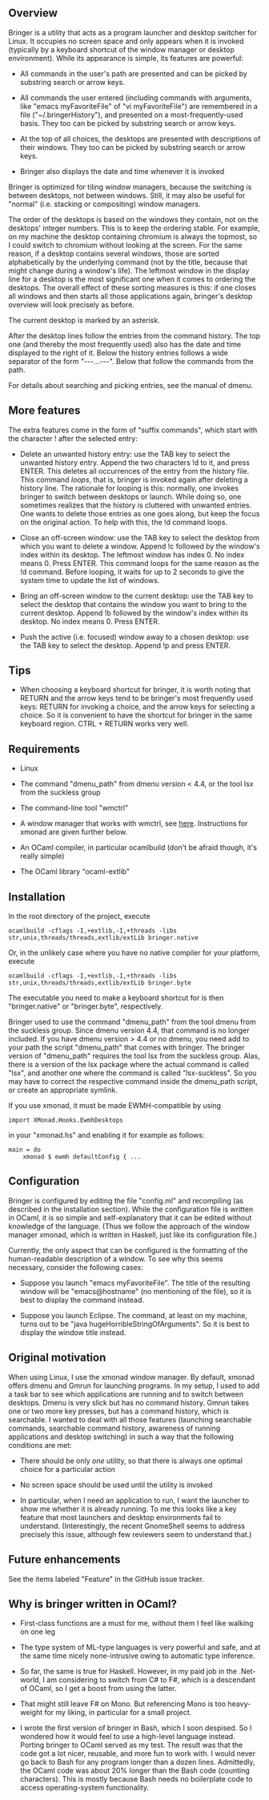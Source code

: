 Overview
--------

Bringer is a utility that acts as a program launcher and desktop
switcher for Linux. It occupies no screen space and only appears when
it is invoked (typically by a keyboard shortcut of the window manager
or desktop environment). While its appearance is simple, its features
are powerful:

* All commands in the user's path are presented and can be picked by
substring search or arrow keys.

* All commands the user entered (including commands with arguments,
like "emacs myFavoriteFile" of "vi myFavoriteFile") are remembered in
a file ("~/.bringerHistory"), and presented on a most-frequently-used
basis. They too can be picked by substring search or arrow keys.

* At the top of all choices, the desktops are presented with
descriptions of their windows. They too can be picked by substring
search or arrow keys.

* Bringer also displays the date and time whenever it is invoked

Bringer is optimized for tiling window managers, because the switching
is between desktops, not between windows. Still, it may also be useful
for "normal" (i.e. stacking or compositing) window managers.

The order of the desktops is based on the windows they contain, not on
the desktops' integer numbers. This is to keep the ordering
stable. For example, on my machine the desktop containing chromium is
always the topmost, so I could switch to chromium without looking at
the screen. For the same reason, if a desktop contains several
windows, those are sorted alphabetically by the underlying command
(not by the title, because that might change during a window's
life). The leftmost window in the display line for a desktop is the
most significant one when it comes to ordering the desktops. The
overall effect of these sorting measures is this: if one closes all
windows and then starts all those applications again, bringer's
desktop overview will look precisely as before.

The current desktop is marked by an asterisk.

After the desktop lines follow the entries from the command history.
The top one (and thereby the most frequently used) also has the date
and time displayed to the right of it. Below the history entries
follows a wide separator of the form "---...---". Below that follow
the commands from the path.

For details about searching and picking entries, see the manual of
dmenu.


More features
-------------

The extra features come in the form of "suffix commands", which start
with the character ! after the selected entry:
 
* Delete an unwanted history entry: use the TAB key to select the
unwanted history entry. Append the two characters !d to it, and press
ENTER. This deletes all occurrences of the entry from the history
file. This command *loops*, that is, bringer is invoked again after
deleting a history line. The rationale for looping is this: normally,
one invokes bringer to switch between desktops or launch. While doing
so, one sometimes realizes that the history is cluttered with unwanted
entries. One wants to delete those entries as one goes along, but keep
the focus on the original action. To help with this, the !d command
loops.

* Close an off-screen window: use the TAB key to select the desktop
from which you want to delete a window. Append !c followed by the
window's index within its desktop. The leftmost window has index 0. No
index means 0. Press ENTER. This command loops for the same reason as
the !d command. Before looping, it waits for up to 2 seconds to give the
system time to update the list of windows.

* Bring an off-screen window to the current desktop: use the TAB key
to select the desktop that contains the window you want to bring to
the current desktop. Append !b followed by the window's index within
its desktop. No index means 0. Press ENTER.

* Push the active (i.e. focused) window away to a chosen desktop: use
  the TAB key to select the desktop. Append !p and press ENTER.


Tips
----

* When choosing a keyboard shortcut for bringer, it is worth noting
that RETURN and the arrow keys tend to be bringer's most frequently
used keys: RETURN for invoking a choice, and the arrow keys for
selecting a choice. So it is convenient to have the shortcut for
bringer in the same keyboard region. CTRL + RETURN works very well.


Requirements
------------

* Linux

* The command "dmenu_path" from dmenu version < 4.4, or the tool lsx from 
the suckless group

* The command-line tool "wmctrl"

* A window manager that works with wmctrl, see
  [here](http://tomas.styblo.name/wmctrl/). Instructions for xmonad are 
  given further below.

* An OCaml compiler, in particular ocamlbuild (don't be afraid though,
  it's really simple)

* The OCaml library "ocaml-extlib"


Installation
------------

In the root directory of the project, execute

    ocamlbuild -cflags -I,+extlib,-I,+threads -libs str,unix,threads/threads,extlib/extLib bringer.native

Or, in the unlikely case where you have no native compiler for your
platform, execute

    ocamlbuild -cflags -I,+extlib,-I,+threads -libs str,unix,threads/threads,extlib/extLib bringer.byte

The executable you need to make a keyboard shortcut for is then
"bringer.native" or "bringer.byte", respectively.

Bringer used to use the command "dmenu_path" from the tool dmenu from the
suckless group. Since dmenu version 4.4, that command is no longer included. 
If you have dmenu version > 4.4 or no dmenu, you need add to your path the 
script "dmenu_path" that comes with bringer. The bringer version of "dmenu_path"
requires the tool lsx from the suckless group. Alas, there is a version of the 
lsx package where the actual command is called "lsx",
and another one where the command is called "lsx-suckless". So you may have to
correct the respective command inside the dmenu_path script, or create an
appropriate symlink.

If you use xmonad, it must be made EWMH-compatible by using

    import XMonad.Hooks.EwmhDesktops

in your "xmonad.hs" and enabling it for example as follows:

    main = do
        xmonad $ ewmh defaultConfig { ...


Configuration
-------------

Bringer is configured by editing the file "config.ml" and recompiling
(as described in the installation section). While the configuration
file is written in OCaml, it is so simple and self-explanatory that it
can be edited without knowledge of the language.  (Thus we follow the
approach of the window manager xmonad, which is written in Haskell,
just like its configuration file.)

Currently, the only aspect that can be configured is the formatting of
the human-readable description of a window. To see why this seems
necessary, consider the following cases:

* Suppose you launch "emacs myFavoriteFile". The title of the
resulting window will be "emacs@hostname" (no mentioning of the file),
so it is best to display the command instead.

* Suppose you launch Eclipse. The command, at least on my machine,
turns out to be "java hugeHorribleStringOfArguments". So it is best to
display the window title instead.
 

Original motivation
------------------- 

When using Linux, I use the xmonad window manager. By default, xmonad
offers dmenu and Gmrun for launching programs. In my setup, I used to
add a task bar to see which applications are running and to switch
between desktops. Dmenu is very slick but has no command
history. Gmrun takes one or two more key presses, but has a command
history, which is searchable. I wanted to deal with all those features
(launching searchable commands, searchable command history, awareness
of running applications and desktop switching) in such a way that the
following conditions are met:

* There should be only *one* utility, so that there is always one
optimal choice for a particular action

* No screen space should be used until the utility is invoked

* In particular, when I need an application to run, I want the
launcher to show me whether it is already running. To me this looks
like a key feature that most launchers and desktop environments fail
to understand. (Interestingly, the recent GnomeShell seems to address
precisely this issue, although few reviewers seem to understand that.)


Future enhancements
-------------------

See the items labeled "Feature" in the GitHub issue tracker.


Why is bringer written in OCaml? 
--------------------------------

* First-class functions are a must for me, without them I feel like
  walking on one leg

* The type system of ML-type languages is very powerful and safe, and
at the same time nicely none-intrusive owing to automatic type
inference.

* So far, the same is true for Haskell. However, in my paid job in the
.Net-world, I am considering to switch from C# to F#, which is a
descendant of OCaml, so I get a boost from using the latter.

* That might still leave F# on Mono. But referencing Mono is too
heavy-weight for my liking, in particular for a small project.

* I wrote the first version of bringer in Bash, which I soon despised.
So I wondered how it would feel to use a high-level language
instead. Porting bringer to OCaml served as my test. The result was
that the code got a lot nicer, reusable, and more fun to work with. I
would never go back to Bash for any program longer than a dozen
lines. Admittedly, the OCaml code was about 20% longer than the Bash
code (counting characters). This is mostly because Bash needs no
boilerplate code to access operating-system functionality.
